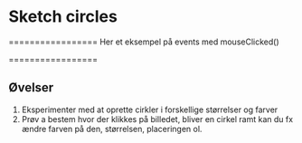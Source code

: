 # Sketch circles
=================
Her et eksempel på events med mouseClicked()

=================
## Øvelser

1. Eksperimenter med at oprette cirkler i forskellige størrelser og farver
2. Prøv a bestem hvor der klikkes på billedet, bliver en cirkel ramt kan du fx ændre farven på den, størrelsen, placeringen ol.

